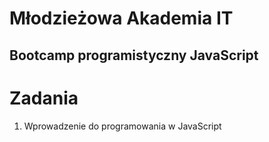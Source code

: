 # Młodzieżowa Akademia IT

## Bootcamp programistyczny JavaScript

# Zadania 

1. Wprowadzenie do programowania w JavaScript
